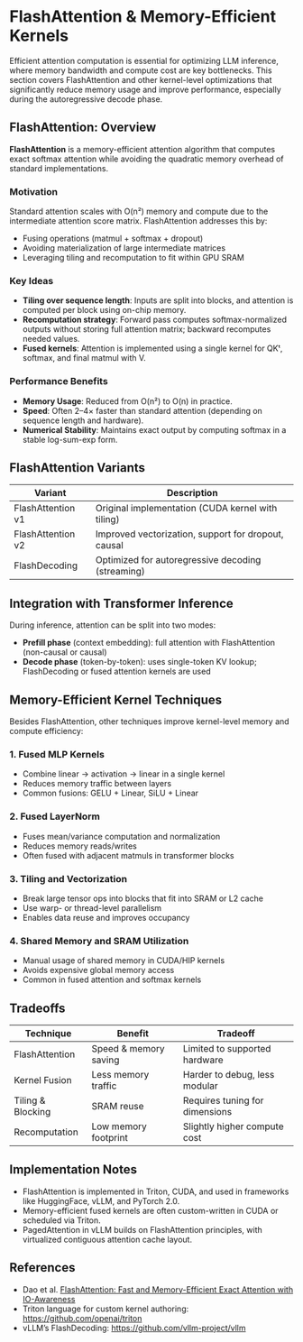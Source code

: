 # FlashAttention & Memory-Efficient Kernels

Efficient attention computation is essential for optimizing LLM inference, where memory bandwidth and compute cost are key bottlenecks. This section covers FlashAttention and other kernel-level optimizations that significantly reduce memory usage and improve performance, especially during the autoregressive decode phase.

## FlashAttention: Overview

**FlashAttention** is a memory-efficient attention algorithm that computes exact softmax attention while avoiding the quadratic memory overhead of standard implementations.

### Motivation

Standard attention scales with O(n²) memory and compute due to the intermediate attention score matrix. FlashAttention addresses this by:

- Fusing operations (matmul + softmax + dropout)
- Avoiding materialization of large intermediate matrices
- Leveraging tiling and recomputation to fit within GPU SRAM

### Key Ideas

- **Tiling over sequence length**: Inputs are split into blocks, and attention is computed per block using on-chip memory.
- **Recomputation strategy**: Forward pass computes softmax-normalized outputs without storing full attention matrix; backward recomputes needed values.
- **Fused kernels**: Attention is implemented using a single kernel for QKᵗ, softmax, and final matmul with V.

### Performance Benefits

- **Memory Usage**: Reduced from O(n²) to O(n) in practice.
- **Speed**: Often 2–4× faster than standard attention (depending on sequence length and hardware).
- **Numerical Stability**: Maintains exact output by computing softmax in a stable log-sum-exp form.

## FlashAttention Variants

| Variant           | Description                                         |
| ----------------- | --------------------------------------------------- |
| FlashAttention v1 | Original implementation (CUDA kernel with tiling)   |
| FlashAttention v2 | Improved vectorization, support for dropout, causal |
| FlashDecoding     | Optimized for autoregressive decoding (streaming)   |

## Integration with Transformer Inference

During inference, attention can be split into two modes:

- **Prefill phase** (context embedding): full attention with FlashAttention (non-causal or causal)
- **Decode phase** (token-by-token): uses single-token KV lookup; FlashDecoding or fused attention kernels are used

## Memory-Efficient Kernel Techniques

Besides FlashAttention, other techniques improve kernel-level memory and compute efficiency:

### 1. Fused MLP Kernels

- Combine linear → activation → linear in a single kernel
- Reduces memory traffic between layers
- Common fusions: GELU + Linear, SiLU + Linear

### 2. Fused LayerNorm

- Fuses mean/variance computation and normalization
- Reduces memory reads/writes
- Often fused with adjacent matmuls in transformer blocks

### 3. Tiling and Vectorization

- Break large tensor ops into blocks that fit into SRAM or L2 cache
- Use warp- or thread-level parallelism
- Enables data reuse and improves occupancy

### 4. Shared Memory and SRAM Utilization

- Manual usage of shared memory in CUDA/HIP kernels
- Avoids expensive global memory access
- Common in fused attention and softmax kernels

## Tradeoffs

| Technique         | Benefit               | Tradeoff                       |
| ----------------- | --------------------- | ------------------------------ |
| FlashAttention    | Speed & memory saving | Limited to supported hardware  |
| Kernel Fusion     | Less memory traffic   | Harder to debug, less modular  |
| Tiling & Blocking | SRAM reuse            | Requires tuning for dimensions |
| Recomputation     | Low memory footprint  | Slightly higher compute cost   |

## Implementation Notes

- FlashAttention is implemented in Triton, CUDA, and used in frameworks like HuggingFace, vLLM, and PyTorch 2.0.
- Memory-efficient fused kernels are often custom-written in CUDA or scheduled via Triton.
- PagedAttention in vLLM builds on FlashAttention principles, with virtualized contiguous attention cache layout.

## References

- Dao et al. [FlashAttention: Fast and Memory-Efficient Exact Attention with IO-Awareness](https://arxiv.org/abs/2205.14135)
- Triton language for custom kernel authoring: https://github.com/openai/triton
- vLLM’s FlashDecoding: https://github.com/vllm-project/vllm

